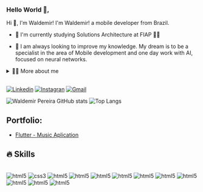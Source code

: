 
### Hello World 👋,

<!-- Presentation -->
<p>
    Hi 👋, I'm Waldemir! I'm Waldemir! a mobile developer from Brazil.

  - 🌱 I'm currently studying Solutions Architecture at FIAP 🚀🚀

  - 🔭 I am always looking to improve my knowledge. My dream is to be a specialist in the area of ​​Mobile development and one day work with AI, focused on neural networks.

</p>
<!-- Dropdown -->
<details>
  <summary>👨‍💻 More about me</summary>

  - 💬 I am 30 years old and currently live in Brazil. I have 6 years of experience in mobile development, working with Hybrid and Native applications. Passionate about technology, education and changing people's lives through programming.

  - ⚡ I like reading, whether it's a good book, manga or comics, as well as watching movies and playing games! I believe that our personal interests contribute to a more accurate perception of things and to solving problems. \o/
</details><br/>


[![Linkedin](https://img.shields.io/badge/LinkedIn-0077B5?style=for-the-badge&logo=linkedin&logoColor=white)](https://www.linkedin.com/in/waldemirgomes/)
[![Instagran](https://img.shields.io/badge/Instagram-E4405F?style=for-the-badge&logo=instagram&logoColor=white)](https://)
[![Gmail](https://img.shields.io/badge/Gmail-D14836?style=for-the-badge&logo=gmail&logoColor=whitee)](https://)

![Waldemir Pereira GitHub stats](https://github-readme-stats.vercel.app/api?username=walPereira&show_icons=true&theme=dracula) ![Top Langs](https://github-readme-stats.vercel.app/api/top-langs/?username=walPereira&layout=compact)

<!-- Portfolio -->
## Portfolio:
- [Flutter - Music Aplication](https://github.com/)


## 🔥 Skills
<div style="display: inline_block"><br/>
    <img align="center" alt="html5" src="https://img.shields.io/badge/HTML5-E34F26?style=for-the-badge&logo=html5&logoColor=white"/>
    <img align="center" alt="css3" src="https://img.shields.io/badge/CSS3-1572B6?style=for-the-badge&logo=css3&logoColor=white"/>
    <img align="center" alt="html5" src="https://img.shields.io/badge/JavaScript-F7DF1E?style=for-the-badge&logo=javascript&logoColor=black"/>
    <img align="center" alt="html5" src="https://img.shields.io/badge/TypeScript-007ACC?style=for-the-badge&logo=typescript&logoColor=white"/>
    <img align="center" alt="html5" src="https://img.shields.io/badge/Node.js-43853D?style=for-the-badge&logo=node.js&logoColor=white"/>
    <img align="center" alt="html5" src="https://img.shields.io/badge/GIT-E44C30?style=for-the-badge&logo=git&logoColor=white"/>
    <img align="center" alt="html5" src="https://img.shields.io/badge/Android-3DDC84?style=for-the-badge&logo=android&logoColor=white"/>
    <img align="center" alt="html5" src="https://img.shields.io/badge/Flutter-02569B?style=for-the-badge&logo=flutter&logoColor=white"/>
    <img align="center" alt="html5" src="https://img.shields.io/badge/Material--UI-0081CB?style=for-the-badge&logo=material-ui&logoColor=white"/>
    <img align="center" alt="html5" src="https://img.shields.io/badge/React_Native-20232A?style=for-the-badge&logo=react&logoColor=61DAFB"/>
    <img align="center" alt="html5" src="https://img.shields.io/badge/Swift-FA7343?style=for-the-badge&logo=swift&logoColor=white"/>
    <img align="center" alt="html5" src="https://img.shields.io/badge/Xamarin-3498DB?style=for-the-badge&logo=xamarin&logoColor=white"/>
</div><br>








